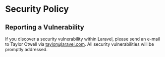 # Security Policy

## Reporting a Vulnerability

If you discover a security vulnerability within Laravel, please send an e-mail to Taylor Otwell via taylor@laravel.com. All security vulnerabilities will be promptly addressed.
